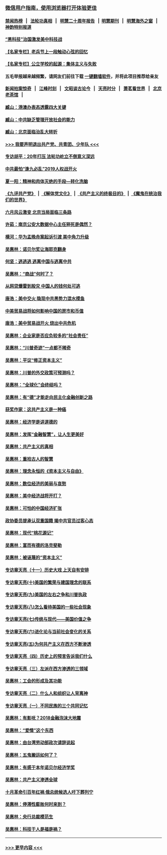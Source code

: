 ### [微信用户指南，使用浏览器打开体验更佳](https://github.com/gfw-breaker/banned-news1/blob/master/indexes/wechat-guide.md?t=0)
#### [禁闻热榜](热点新闻.md?t=0)  &nbsp;&nbsp;|&nbsp;&nbsp; [法轮功真相](https://github.com/gfw-breaker/truth/blob/master/README.md?t=0) &nbsp;&nbsp;|&nbsp;&nbsp; [明慧二十周年报告](https://github.com/gfw-breaker/mh-reports/blob/master/README.md?t=0) &nbsp;&nbsp;|&nbsp;&nbsp;[明慧期刊](https://github.com/gfw-breaker/mh-qikan) &nbsp;&nbsp;|&nbsp;&nbsp; [明慧海外之窗](https://github.com/gfw-breaker/mh-news/blob/master/README.md?t=0) &nbsp;&nbsp;|&nbsp;&nbsp; [神韵特别报道](https://github.com/gfw-breaker/mh-news/blob/master/shenyun.md?t=0)
#### [“黑科技”治国激发美中科技战](../pages/nsc423/n11638056.md?t=02061822) 
#### [【名家专栏】老兵节上一段触动心弦的回忆](../pages/nsc423/n11646016.md?t=02061822) 
#### [【名家专栏】公立学校的起源：集体主义与失败](../pages/nsc423/n11601833.md?t=02061822) 
#### 五毛举报越来越频繁，请网友们前往下载 [一键翻墙软件](https://github.com/gfw-breaker/ssr-accounts)，并将此项目推荐给亲友
#### [新闻拍案惊奇](https://github.com/gfw-breaker/banned-news1/blob/master/pages/link4.md) &nbsp;&nbsp;|&nbsp;&nbsp; [江峰时刻](https://github.com/gfw-breaker/banned-news1/blob/master/pages/link4.md) &nbsp;&nbsp;|&nbsp;&nbsp; [文昭谈古论今](https://github.com/gfw-breaker/banned-news1/blob/master/pages/link4.md) &nbsp;&nbsp;|&nbsp;&nbsp; [天亮时分](https://github.com/gfw-breaker/banned-news1/blob/master/pages/link4.md) &nbsp;&nbsp;|&nbsp;&nbsp; [萧茗看世界](https://github.com/gfw-breaker/banned-news1/blob/master/pages/link4.md) &nbsp;&nbsp;|&nbsp;&nbsp; [北京老茶馆](https://github.com/gfw-breaker/banned-news1/blob/master/pages/link4.md) &nbsp;&nbsp;|&nbsp;&nbsp; 
#### [臧山：港澳办表态透露四大关键](../pages/nsc423/n11421628.md?t=02061822) 
#### [臧山：中共缺乏管理开放社会的能力](../pages/nsc423/n11407457.md?t=02061822) 
#### [臧山：北京面临治乱大转折](../pages/nsc423/n11406895.md?t=02061822) 
#### [>>> 我要声明退出共产党、共青团、少年队 <<<](https://github.com/begood0513/goodnews/blob/master/quit/letter.md) 
#### [专访胡平：20年打压 法轮功屹立不倒意义深远](../pages/nsc423/n11398800.md?t=02061822) 
#### [中共最怕“逢九必乱”2019人权战开火](../pages/nsc423/n11385248.md?t=02061822) 
#### [夏一阳：精神和肉体灭绝的手段—转化洗脑](../pages/nsc423/n11368250.md?t=02061822) 
#### [《九评共产党》](https://github.com/begood0513/9ping.md/blob/master/README.md) &nbsp;|&nbsp; [《解体党文化》](../../../../jtdwh.md/blob/master/README.md)  &nbsp;|&nbsp; [《共产主义的终极目的》](../../../../gczydzjmd.md/blob/master/README.md) &nbsp;|&nbsp; [《魔鬼在统治我们的世界》](../../../../mgztzwmdsj.md/blob/master/README.md) 
#### [六月风云激变 北京当局面临三条路](../pages/nsc423/n11313668.md?t=02061822) 
#### [许茹：南京公安大数据中心主任猝死是偶然？](../pages/nsc423/n11064744.md?t=02061822) 
#### [横河：华为孟晚舟案起诉引渡 美中角力升级](../pages/nsc423/n11027230.md?t=02061822) 
#### [吴惠林：诺贝尔奖让海耶克翻身](../pages/nsc423/n10890049.md?t=02061822) 
#### [何坚：逃逃逃 逃离中国与逃离中共](../pages/nsc423/n10592891.md?t=02061822) 
#### [吴惠林：“商战”何时了？](../pages/nsc423/n10573558.md?t=02061822) 
#### [从网贷爆雷到股灾 中国人的钱何处可逃](../pages/nsc423/n10572800.md?t=02061822) 
#### [唐浩：美中交火 隐现中共黑势力混水摸鱼](../pages/nsc423/n10544040.md?t=02061822) 
#### [中美贸易战将如何影响中国的房市和币值](../pages/nsc423/n10543697.md?t=02061822) 
#### [唐浩：美中贸易战开火 烧出中共危机](../pages/nsc423/n10540126.md?t=02061822) 
#### [吴惠林：企业家是否应负较多的“社会责任”](../pages/nsc423/n10535022.md?t=02061822) 
#### [吴惠林：“川普奇迹”一点都不稀奇](../pages/nsc423/n10512808.md?t=02061822) 
#### [吴惠林：平议“修正资本主义”](../pages/nsc423/n10495724.md?t=02061822) 
#### [吴惠林：川普的外交政策可预测吗？](../pages/nsc423/n10462387.md?t=02061822) 
#### [吴惠林：“全球化”会终结吗？](../pages/nsc423/n10452838.md?t=02061822) 
#### [吴惠林：有“德”才能走向民主化金融创新之路](../pages/nsc423/n10432292.md?t=02061822) 
#### [获奖作家：这共产主义是一种癌](../pages/nsc423/n10431541.md?t=02061822) 
#### [吴惠林：经济学是讲道德的](../pages/nsc423/n10398014.md?t=02061822) 
#### [吴惠林：发挥“金融智慧”，让人生更美好](../pages/nsc423/n10375019.md?t=02061822) 
#### [吴惠林：共产主义的真相](../pages/nsc423/n10351394.md?t=02061822) 
#### [吴惠林：重拾古人的智慧](../pages/nsc423/n10337691.md?t=02061822) 
#### [吴惠林：理念永恒的《资本主义与自由》](../pages/nsc423/n10316274.md?t=02061822) 
#### [吴惠林：数位经济的美丽与哀愁](../pages/nsc423/n10292946.md?t=02061822) 
#### [吴惠林：美中经济战将开打？](../pages/nsc423/n10258825.md?t=02061822) 
#### [吴惠林：可怕的中国经济扩张](../pages/nsc423/n10219147.md?t=02061822) 
#### [政协委员提承认双重国籍 揭中共官员过客心态](../pages/nsc423/n10208809.md?t=02061822) 
#### [吴惠林：现代“桃花源记”](../pages/nsc423/n10185234.md?t=02061822) 
#### [吴惠林：富而有德的洛克斐勒](../pages/nsc423/n10142264.md?t=02061822) 
#### [吴惠林：被诬蔑的“资本主义”](../pages/nsc423/n10124816.md?t=02061822) 
#### [专访章天亮（十一）历史大戏 上天自有安排](../pages/nsc423/n10094905.md?t=02061822) 
#### [专访章天亮(十)美国的繁荣与建国理念的联系](../pages/nsc423/n10094899.md?t=02061822) 
#### [专访章天亮(九)美国的左右之争和川普执政](../pages/nsc423/n10094889.md?t=02061822) 
#### [专访章天亮(八)怎么看待美国的一些社会现象](../pages/nsc423/n10094857.md?t=02061822) 
#### [专访章天亮(七)传统与现代——美国价值之争](../pages/nsc423/n10093140.md?t=02061822) 
#### [专访章天亮(六)进化论与当前社会变化的关系](../pages/nsc423/n10092036.md?t=02061822) 
#### [专访章天亮(五)为何共产主义在西方不断渗透](../pages/nsc423/n10083620.md?t=02061822) 
#### [专访章天亮（四）历史上的预言告诉我们什么](../pages/nsc423/n10083606.md?t=02061822) 
#### [专访章天亮（三）左派在西方渗透的三领域](../pages/nsc423/n10081115.md?t=02061822) 
#### [吴惠林：工会的形成及其功能](../pages/nsc423/n10080633.md?t=02061822) 
#### [专访章天亮（二）什么人和组织让人背离神](../pages/nsc423/n10076637.md?t=02061822) 
#### [专访章天亮（一）不同民族的三个共同记忆](../pages/nsc423/n10074188.md?t=02061822) 
#### [吴惠林：有影呒？2018金融泡沫大地震](../pages/nsc423/n10040534.md?t=02061822) 
#### [吴惠林：“爱情”这个东西](../pages/nsc423/n10019423.md?t=02061822) 
#### [吴惠林：由台湾劳动部政次请辞说起](../pages/nsc423/n9979679.md?t=02061822) 
#### [吴惠林：五鬼搬运如何了？](../pages/nsc423/n9925338.md?t=02061822) 
#### [吴惠林：有感于本年诺贝尔经济学奖](../pages/nsc423/n9871883.md?t=02061822) 
#### [吴惠林：共产主义渗透全球](../pages/nsc423/n9812748.md?t=02061822) 
#### [十月革命引百年红祸 俄总统候选人吁下葬列宁](../pages/nsc423/n9810182.md?t=02061822) 
#### [吴惠林：停滞性膨胀何时来到？](../pages/nsc423/n9764136.md?t=02061822) 
#### [吴惠林：央行总裁模范生](../pages/nsc423/n9728134.md?t=02061822) 
#### [吴惠林：科技于人是福是祸？](../pages/nsc423/n9672982.md?t=02061822) 

----
#### [ >>> 更早内容 <<< ](../indexes/nsc423-earlier.md)
